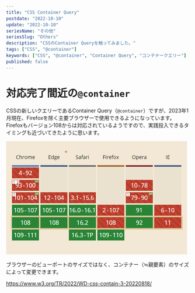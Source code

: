 ```yaml
---
title: "CSS Container Query"
postdate: "2022-10-10"
update: "2022-10-10"
seriesName: "その他"
seriesSlug: "Others"
description: "CSSのContainer Queryを触ってみました。"
tags: ["CSS", "@container"]
keywords: ["CSS", "@container", "Container Query", "コンテナークエリー"]
published: false
---
```


# 対応完了間近の`@container`

CSSの新しいクエリーであるContainer Query（`@container`）ですが、2023年1月現在、Firefoxを除く主要ブラウザーで使用できるようになっています。Firefoxもバージョン108からは対応されているようですので、実践投入できるタイミングも近づいてきたように思います。

![Firefox以外のブラウザーで対応完了。Firefoxでもバージョン108から対応。](./images/image01.png)

ブラウザーのビューポートのサイズではなく、コンテナー（≒親要素）のサイズによって変更できます。

https://www.w3.org/TR/2022/WD-css-contain-3-20220818/
